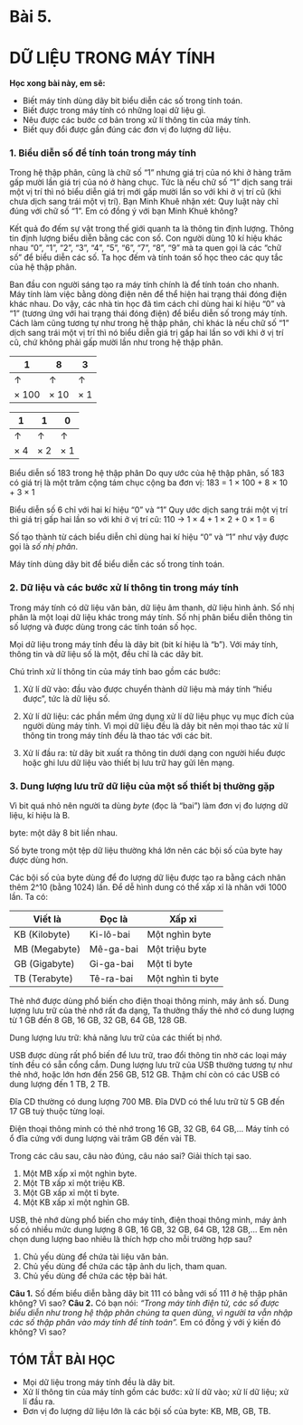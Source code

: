 # Bài 5.

# DỮ LIỆU TRONG MÁY TÍNH

**Học xong bài này, em sẽ:**

* Biết máy tính dùng dãy bit biểu diễn các số trong tính toán.
* Biết được trong máy tính có những loại dữ liệu gì.
* Nêu được các bước cơ bản trong xử lí thông tin của máy tính.
* Biết quy đổi được gần đúng các đơn vị đo lượng dữ liệu.

### 1. Biểu diễn số để tính toán trong máy tính

Trong hệ thập phân, cũng là chữ số “1” nhưng giá trị của nó khi ở hàng trăm gấp mười lần giá trị của nó ở hàng chục. Tức là nếu chữ số “1” dịch sang trái một vị trí thì nó biểu diễn giá trị mới gấp mười lần so với khi ở vị trí cũ (khi chưa dịch sang trái một vị trí). Bạn Minh Khuê nhận xét: Quy luật này chỉ đúng với chữ số “1”. Em có đồng ý với bạn Minh Khuê không?

Kết quả đo đếm sự vật trong thế giới quanh ta là thông tin định lượng. Thông tin định lượng biểu diễn bằng các con số. Con người dùng 10 kí hiệu khác nhau “0”, “1”, “2”, “3”, “4”, “5”, “6”, “7”, “8”, “9” mà ta quen gọi là các “chữ số” để biểu diễn các số. Ta học đếm và tính toán số học theo các quy tắc của hệ thập phân.

Ban đầu con người sáng tạo ra máy tính chính là để tính toán cho nhanh. Máy tính làm việc bằng dòng điện nên để thể hiện hai trạng thái đóng điện khác nhau. Do vậy, các nhà tin học đã tìm cách chỉ dùng hai kí hiệu “0” và “1” (tương ứng với hai trạng thái đóng điện) để biểu diễn số trong máy tính. Cách làm cũng tương tự như trong hệ thập phân, chỉ khác là nếu chữ số “1” dịch sang trái một vị trí thì nó biểu diễn giá trị gấp hai lần so với khi ở vị trí cũ, chứ không phải gấp mười lần như trong hệ thập phân.

| 1 | 8 | 3 |
|---|---|---|
| ↑ | ↑ | ↑ |
| × 100 | × 10 | × 1 |

| 1 | 1 | 0 |
|---|---|---|
| ↑ | ↑ | ↑ |
| × 4 | × 2 | × 1 |

Biểu diễn số 183 trong hệ thập phân
Do quy ước của hệ thập phân, số 183 có giá trị là một trăm cộng tám chục cộng ba đơn vị:
183 = 1 × 100 + 8 × 10 + 3 × 1

Biểu diễn số 6 chỉ với hai kí hiệu “0” và “1”
Quy ước dịch sang trái một vị trí thì giá trị gấp hai lần so với khi ở vị trí cũ:
110 → 1 × 4 + 1 × 2 + 0 × 1 = 6

Số tạo thành từ cách biểu diễn chỉ dùng hai kí hiệu “0” và “1” như vậy được gọi là *số nhị phân*.

Máy tính dùng dãy bit để biểu diễn các số trong tính toán.

### 2. Dữ liệu và các bước xử lí thông tin trong máy tính

Trong máy tính có dữ liệu văn bản, dữ liệu âm thanh, dữ liệu hình ảnh. Số nhị phân là một loại dữ liệu khác trong máy tính. Số nhị phân biểu diễn thông tin số lượng và được dùng trong các tính toán số học.

Mọi dữ liệu trong máy tính đều là dãy bit (bit kí hiệu là “b”). Với máy tính, thông tin và dữ liệu số là một, đều chỉ là các dãy bit.

Chú trình xử lí thông tin của máy tính bao gồm các bước:

1) Xử lí dữ vào: đầu vào được chuyển thành dữ liệu mà máy tính “hiểu được”, tức là dữ liệu số.

2) Xử lí dữ liệu: các phần mềm ứng dụng xử lí dữ liệu phục vụ mục đích của người dùng máy tính. Vì mọi dữ liệu đều là dãy bit nên mọi thao tác xử lí thông tin trong máy tính đều là thao tác với các bit.

3) Xử lí đầu ra: từ dãy bit xuất ra thông tin dưới dạng con người hiểu được hoặc ghi lưu dữ liệu vào thiết bị lưu trữ hay gửi lên mạng.

### 3. Dung lượng lưu trữ dữ liệu của một số thiết bị thường gặp

Vì bit quá nhỏ nên người ta dùng *byte* (đọc là “bai”) làm đơn vị đo lượng dữ liệu, kí hiệu là B.

byte: một dãy 8 bit liền nhau.

Số byte trong một tệp dữ liệu thường khá lớn nên các bội số của byte hay được dùng hơn.

Các bội số của byte dùng để đo lượng dữ liệu được tạo ra bằng cách nhân thêm 2^10 (bằng 1024) lần. Để dễ hình dung có thể xấp xỉ là nhân với 1000 lần. Ta có:

| Viết là | Đọc là | Xấp xỉ |
|---|---|---|
| KB (Kilobyte) | Ki-lô-bai | Một nghìn byte |
| MB (Megabyte) | Mê-ga-bai | Một triệu byte |
| GB (Gigabyte) | Gi-ga-bai | Một tỉ byte |
| TB (Terabyte) | Tê-ra-bai | Một nghìn tỉ byte |

Thẻ nhớ được dùng phổ biến cho điện thoại thông minh, máy ảnh số. Dung lượng lưu trữ của thẻ nhớ rất đa dạng, Ta thưởng thấy thẻ nhớ có dung lượng từ 1 GB đến 8 GB, 16 GB, 32 GB, 64 GB, 128 GB.

Dung lượng lưu trữ: khả năng lưu trữ của các thiết bị nhớ.

USB được dùng rất phổ biến để lưu trữ, trao đổi thông tin nhờ các loại máy tính đều có sẵn cổng cắm. Dung lượng lưu trữ của USB thường tương tự như thẻ nhớ, hoặc lớn hơn đến 256 GB, 512 GB. Thậm chí còn có các USB có dung lượng đến 1 TB, 2 TB.

Đĩa CD thường có dung lượng 700 MB. Đĩa DVD có thể lưu trữ từ 5 GB đến 17 GB tuỳ thuộc từng loại.

Điện thoại thông minh có thẻ nhớ trong 16 GB, 32 GB, 64 GB,... Máy tính có ổ đĩa cứng với dung lượng vài trăm GB đến vài TB.

Trong các câu sau, câu nào đúng, câu náo sai? Giải thích tại sao.
1) Một MB xấp xỉ một nghìn byte.
2) Một TB xấp xỉ một triệu KB.
3) Một GB xấp xỉ một tỉ byte.
4) Một KB xấp xỉ một nghìn GB.

USB, thẻ nhớ dùng phổ biến cho máy tính, điện thoại thông minh, máy ảnh số có nhiều mức dung lượng 8 GB, 16 GB, 32 GB, 64 GB, 128 GB,... Em nên chọn dung lượng bao nhiêu là thích hợp cho mỗi trường hợp sau?
1) Chủ yếu dùng để chứa tài liệu văn bản.
2) Chủ yếu dùng để chứa các tập ảnh du lịch, tham quan.
3) Chủ yếu dùng để chứa các tệp bài hát.

**Câu 1.** Số đếm biểu diễn bằng dãy bit 111 có bằng với số 111 ở hệ thập phân không? Vì sao?
**Câu 2.** Có bạn nói: *“Trong máy tính điện tử, các số được biểu diễn như trong hệ thập phân chúng ta quen dùng, vì người ta vẫn nhập các số thập phân vào máy tính để tính toán”.* Em có đồng ý với ý kiến đó không? Vì sao?

## TÓM TẮT BÀI HỌC

* Mọi dữ liệu trong máy tính đều là dãy bit.
* Xử lí thông tin của máy tính gồm các bước: xử lí dữ vào; xử lí dữ liệu; xử lí đầu ra.
* Đơn vị đo lượng dữ liệu lớn là các bội số của byte: KB, MB, GB, TB.
